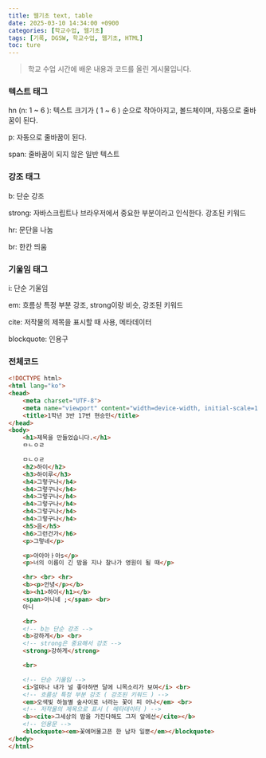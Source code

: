 ```yaml
---
title: 웹기초 text, table 
date: 2025-03-10 14:34:00 +0900
categories: [학교수업, 웹기초]
tags: [기록, DGSW, 학교수업, 웹기초, HTML]
toc: ture
---
```



> 학교 수업 시간에 배운 내용과 코드를 올린 게시물입니다.

### 텍스트 태그
hn (n: 1 ~ 6 ): 텍스트 크기가 ( 1 ~ 6 ) 순으로 작아아지고, 볼드체이며, 자동으로 줄바꿈이 된다.

p: 자동으로 줄바꿈이 된다.

span: 줄바꿈이 되지 않은 일반 텍스트

### 강조 태그
b: 단순 강조

strong: 자바스크립트나 브라우저에서 중요한 부분이라고 
인식한다. 강조된 키워드

hr: 문단을 나눔

br: 한칸 띄움

### 기울임 태그
i: 단순 기울임 

em: 흐름상 특정 부분 강조, strong이랑 비슷, 강조된 키워드

cite: 저작물의 제목을 표시할 때 사용, 메타데이터


blockquote: 인용구


### 전체코드
```html
<!DOCTYPE html>
<html lang="ko">
<head>
    <meta charset="UTF-8">
    <meta name="viewport" content="width=device-width, initial-scale=1.0">
    <title>1학년 3반 17번 현승민</title>
</head>
<body>
    <h1>제목을 만들었습니다.</h1>
    ㅁㄴㅇㄹ

    ㅁㄴㅇㄹ
    <h2>하이</h2>
    <h3>하이루</h3>
    <h4>그렇구나</h4>
    <h4>그렇구나</h4>
    <h4>그렇구나</h4>
    <h4>그렇구나</h4>
    <h4>그렇구나</h4>
    <h4>그렇구나</h4>
    <h5>음</h5>
    <h6>그런건가</h6>
    <p>그렇네</p>

    <p>아아아ㅏ아s</p>
    <p>너의 이름이 긴 밤을 지나 찰나가 영원이 될 때</p>

    <hr> <br> <hr>
    <b><p>안녕</p></b>
    <b><h1>하이</h1></b>
    <span>아니네 ;</span> <br>
    아니

    <br>
    <!-- b는 단순 강조 -->
    <b>강하게</b> <br> 
    <!-- strong은 중요해서 강조 -->
    <strong>강하게</strong>

    <br>

    <!-- 단순 기울임 -->
    <i>얼마나 내가 널 좋아하면 달에 니목소리가 보여</i> <br>
    <!-- 흐름상 특정 부분 강조 ( 강조된 키워드 ) -->
    <em>오색빛 하늘별 숲사이로 너라는 꽃이 피 어나</em> <br>
    <!-- 저작물의 제목으로 표시 ( 메타데이터 ) -->
    <b><cite>그세상의 밤을 가진다해도 그저 앞에선</cite></b>
    <!-- 인용문 -->
    <blockquote><em>꽃에머물고픈 한 남자 일뿐</em></blockquote>
</body>
</html>
```
